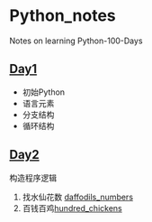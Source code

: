 # Python_notes
Notes on learning Python-100-Days
## [Day1](./day1)
- 初始Python
- 语言元素
- 分支结构
- 循环结构
## [Day2](./day2)
构造程序逻辑
  1. 找水仙花数 [daffodils_numbers](./day2/daffodils_numbers)
  2. 百钱百鸡[hundred_chickens](./day2/hundred_chickens)

